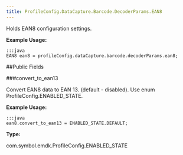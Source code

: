 ```yaml
---
title: ProfileConfig.DataCapture.Barcode.DecoderParams.EAN8
---
```


Holds EAN8 configuration settings.

 

**Example Usage:**
	
	:::java	
	EAN8 ean8 = profileConfig.dataCapture.barcode.decoderParams.ean8;


##Public Fields

###convert_to_ean13

Convert EAN8 data to EAN 13. (default - disabled).
 Use enum  ProfileConfig.ENABLED_STATE.

 

**Example Usage:**
	
	:::java	
	ean8.convert_to_ean13 = ENABLED_STATE.DEFAULT;


**Type:**

com.symbol.emdk.ProfileConfig.ENABLED_STATE


